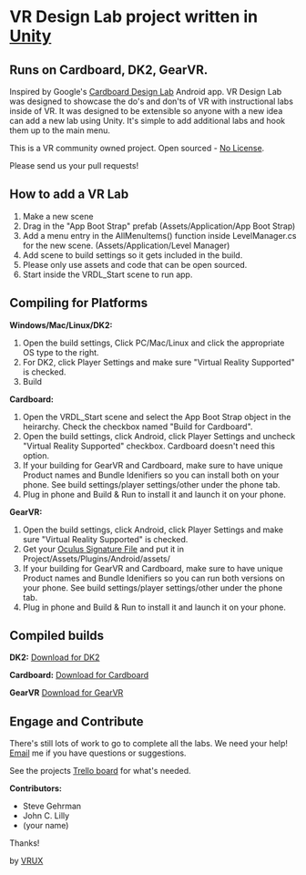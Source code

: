 
# VR Design Lab project written in <a href="http://unity3d.com" target="_blank">Unity</a>

## Runs on Cardboard, DK2, GearVR.

Inspired by Google's <a href="https://play.google.com/store/apps/details?id=com.google.vr.cardboard.apps.designlab&hl=en" target="_blank">Cardboard Design Lab</a> Android app.  VR Design Lab was designed to showcase the do's and don'ts of VR with instructional labs inside of VR. 
It was designed to be extensible so anyone with a new idea can add a new lab using Unity. It's simple to add additional labs and hook them up to the main menu.

This is a VR community owned project.  Open sourced - <a href="http://choosealicense.com/no-license/" target="_blank">No License</a>. 

Please send us your pull requests!

## How to add a VR Lab

1. Make a new scene
2. Drag in the "App Boot Strap" prefab (Assets/Application/App Boot Strap)
3. Add a menu entry in the AllMenuItems() function inside LevelManager.cs for the new scene. (Assets/Application/Level Manager)
4. Add scene to build settings so it gets included in the build.
5. Please only use assets and code that can be open sourced.
6. Start inside the VRDL_Start scene to run app.

## Compiling for Platforms

**Windows/Mac/Linux/DK2:**

1. Open the build settings, Click PC/Mac/Linux and click the appropriate OS type to the right.
1. For DK2, click Player Settings and make sure "Virtual Reality Supported" is checked.
2. Build

**Cardboard:**

1. Open the VRDL_Start scene and select the App Boot Strap object in the heirarchy. Check the checkbox named "Build for Cardboard".
2. Open the build settings, click Android, click Player Settings and uncheck "Virtual Reality Supported" checkbox.  Cardboard doesn't need this option.
3. If your building for GearVR and Cardboard, make sure to have unique Product names and Bundle Idenifiers so you can install both on your phone.  See build settings/player settings/other under the phone tab.
4. Plug in phone and Build & Run to install it and launch it on your phone.

**GearVR:**

1. Open the build settings, click Android, click Player Settings and make sure "Virtual Reality Supported" is checked.
2. Get your <a href="https://developer.oculus.com/osig/" target="_blank">Oculus Signature File</a> and put it in Project/Assets/Plugins/Android/assets/
3. If your building for GearVR and Cardboard, make sure to have unique Product names and Bundle Idenifiers so you can run both versions on your phone.  See build settings/player settings/other under the phone tab.
4. Plug in phone and Build & Run to install it and launch it on your phone.

## Compiled builds

**DK2:**
<a href="https://drive.google.com/file/d/0BzWQtvPqqX8gNEROMmtKclFQYXc/view" target="_blank">Download for DK2</a>

**Cardboard:**
<a href="https://drive.google.com/file/d/0BzWQtvPqqX8gMXA0QnB5bEsxNWM/view" target="_blank">Download for Cardboard</a>

**GearVR**
<a href="https://drive.google.com/file/d/0BzWQtvPqqX8gTnNDSW9OUmRrME0/view" target="_blank">Download for GearVR</a>

## Engage and Contribute

There's still lots of work to go to complete all the labs. We need your help! [Email](mailto:steve@vrux.co) me if you have questions or suggestions.

See the projects <a href="https://trello.com/b/V6xU9a4Y/vr-design-lab" target="_blank">Trello board</a> for what's needed.

**Contributors:**

- Steve Gehrman
- John C. Lilly
- (your name)

Thanks!

by <a href="http://vrux.co" target="_blank">VRUX</a>
